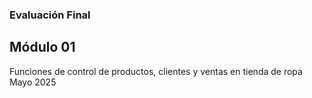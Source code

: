 ### Evaluación Final
## Módulo 01
Funciones de control de productos, clientes y ventas en tienda de ropa  
Mayo 2025
